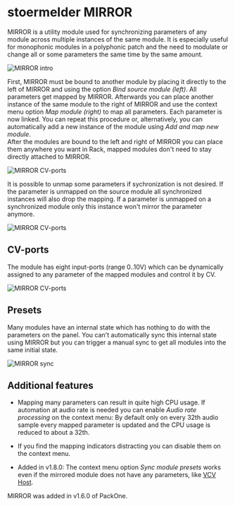 # stoermelder MIRROR

MIRROR is a utility module used for synchronizing parameters of any module across multiple instances of the same module. It is especially useful for monophonic modules in a polyphonic patch and the need to modulate or change all or some parameters the same time by the same amount.

![MIRROR intro](./Mirror-intro.png)

First, MIRROR must be bound to another module by placing it directly to the left of MIRROR and using the option _Bind source module (left)_. All parameters get mapped by MIRROR. Afterwards you can place another instance of the same module to the right of MIRROR and use the context menu option _Map module (right)_ to map all parameters. Each parameter is now linked. You can repeat this procedure or, alternatively, you can automatically add a new instance of the module using _Add and map new module_.  
After the modules are bound to the left and right of MIRROR you can place them anywhere you want in Rack, mapped modules don't need to stay directly attached to MIRROR.

![MIRROR CV-ports](./Mirror-map.gif)

It is possible to unmap some parameters if sychronization is not desired. If the parameter is unmapped on the source module all synchronized instances will also drop the mapping. If a parameter is unmapped on a synchronized module only this instance won't mirror the parameter anymore.

![MIRROR CV-ports](./Mirror-unmap.gif)

## CV-ports

The module has eight input-ports (range 0..10V) which can be dynamically assigned to any parameter of the mapped modules and control it by CV. 

![MIRROR CV-ports](./Mirror-cv.gif)

## Presets

Many modules have an internal state which has nothing to do with the parameters on the panel. You can't automatically sync this internal state using MIRROR but you can trigger a manual sync to get all modules into the same initial state.

![MIRROR sync](./Mirror-sync.gif)

## Additional features

- Mapping many parameters can result in quite high CPU usage. If automation at audio rate is needed you can enable _Audio rate processing_ on the context menu: By default only on every 32th audio sample every mapped parameter is updated and the CPU usage is reduced to about a 32th.

- If you find the mapping indicators distracting you can disable them on the context menu.

- Added in v1.8.0: The context menu option _Sync module presets_ works even if the mirrored module does not have any parameters, like [VCV Host](https://library.vcvrack.com/VCV-Host/Host).

MIRROR was added in v1.6.0 of PackOne.